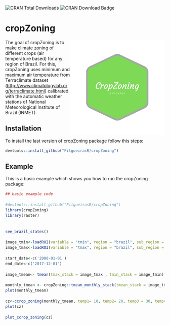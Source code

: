 ![CRAN Total Downloads](https://cranlogs.r-pkg.org/badges/grand-total/cropZoning)
![CRAN Download Badge](https://cranlogs.r-pkg.org/badges/cropZoning)

# cropZoning

<div class="fluid-row" id="header">
    <img src='https://github.com/FilgueirasR/cropZoning/blob/master/man/figures/logo_cropZoning.png' height='300' width='auto' align='right'>


<!-- badges: start -->
<!-- badges: end -->

The goal of cropZoning is to make climate zoning of different crops (air temperature based) for any region of Brazil. For this,
cropZoning uses minimum and maximum air temperature from Terraclimate dataset (http://www.climatologylab.org/terraclimate.html)
calibrated with the automatic weather stations of National Meteorological Institute of Brazil (INMET).


## Installation

To install the last version of cropZoning package follow this steps:

``` r
devtools::install_github("FilgueirasR/cropZoning")

```

## Example

This is a basic example which shows you how to run the cropZoning package:

``` r
## basic example code

#devtools::install_github("FilgueirasR/cropZoning")
library(cropZoning)
library(raster)


see_brazil_states()

image_tmin<-loadROI(variable = "tmin", region = "brazil", sub_region = 19) # sub_region = Rio Grande do Norte
image_tmax<-loadROI(variable = "tmax", region = "brazil", sub_region = 19) # sub_region = Rio Grande do Norte

start_date<-c('2000-01-01')
end_date<-c('2017-12-01')

image_tmean<- tmean(tmax_stack = image_tmax , tmin_stack = image_tmin)

monthly_tmean <- cropZoning::tmean_monthly_stack(tmean_stack = image_tmean, start_date = start_date, end_date = end_date)
plot(monthly_tmean)

cz<-ccrop_zoning(monthly_tmean, temp1= 10, temp2= 20, temp3 = 30, temp4 = 40)
plot(cz)

plot_ccrop_zoning(cz)



```

